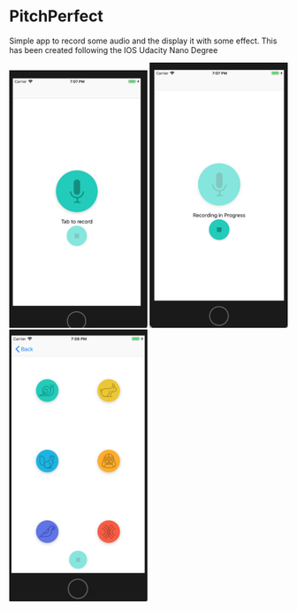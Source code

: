 # PitchPerfect

Simple app to record some audio and the display it with some effect.
This has been created following the IOS Udacity Nano Degree 

<img src="https://github.com/casensio83/PitchPerfect/blob/master/PitchPerfect/Assets.xcassets/screenshot_1.imageset/screenshot_1.png" width="250">
<img src="https://github.com/casensio83/PitchPerfect/blob/master/PitchPerfect/Assets.xcassets/screenshot_2.imageset/screenshot_2.png" width="250">
<img src="https://github.com/casensio83/PitchPerfect/blob/master/PitchPerfect/Assets.xcassets/screenshot_3.imageset/screenshot_3.png" width="250">
